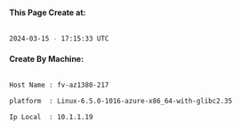 
   
#### This Page Create at:

```bash

2024-03-15 - 17:15:33 UTC

```

#### Create By Machine:

```bash

Host Name : fv-az1380-217

platform  : Linux-6.5.0-1016-azure-x86_64-with-glibc2.35

Ip Local  : 10.1.1.19

```

